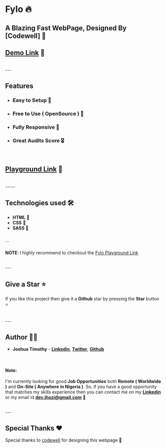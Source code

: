 # Fylo 🔥

## A Blazing Fast WebPage, Designed By [Codewell] 🚀 

## [Demo Link](https://devjhozi.github.io/snipper) 🔗
 

<br/>
---

## Features

- ### **Easy to Setup 💯** 
- ### **Free to Use ( OpenSource ) 🥳** 
- ### **Fully Responsive 🚀** 
- ### **Great Audits Score 🎖️** 

<br/>

## [Playground Link](https://devjhozi.github.io/snipper) 🔗

<br/>
-----

## Technologies used 🛠️

- **HTML** 🚀
- **CSS** 🚀
- **SASS** 🚀

<br/>
```

**NOTE**: I highly recommend to checkout the [Fylo Playground Link](https://devjhozi.github.io/snipper)

<br>
---

## Give a Star ⭐

If you like this project then give it a **Github** star by pressing the **Star** button ⭐

<br>
---

## Author 👨‍💻

- **Joshua Timothy** - **[Linkedin](https://linkedin.com/in/DevJhozi)**, **[Twitter](https://twitter.com/JhoziKay)**, **[Github](https://github.com/DevJhozi)**

<br>

#### Note: 
I'm currently looking for good **Job Opportunities** both **Remote ( Worldwide )** and **On-Site ( Anywhere in Nigeria )**. So, if you have a good opportunity that matches my skills experience then you can contact me on my **[Linkedin](https://linkedin.com/in/DevJhozi)** or my email id **dev.jhozi@gmail.com** 🙌

<br>
---

## Special Thanks ❤️

Special thanks to [codewell](https://codewell.cc) for designing this webpage 🙌



